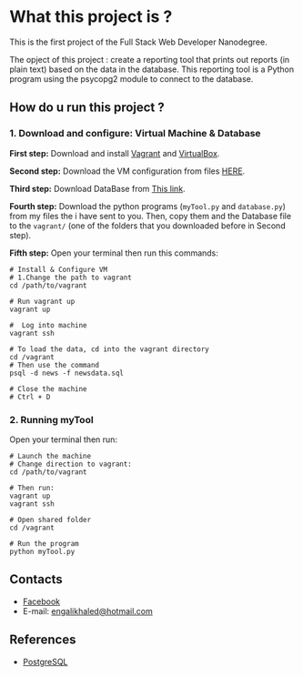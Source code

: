 # What this project is ?
This is the first project of the Full Stack Web Developer Nanodegree.

The opject of this project : create a reporting tool that prints out reports (in plain text) based on the data in the database. This reporting tool is a Python program using the psycopg2 module to connect to the database.

## How do u run this project ?

### 1. Download and configure: Virtual Machine & Database

**First step:** Download and install [Vagrant](https://www.vagrantup.com/) and [VirtualBox](https://www.virtualbox.org/wiki/Download_Old_Builds_5_1).

**Second step:** Download the VM configuration from files [HERE](https://s3.amazonaws.com/video.udacity-data.com/topher/2018/April/5acfbfa3_fsnd-virtual-machine/fsnd-virtual-machine.zip).

**Third step:** Download DataBase from [This link](https://d17h27t6h515a5.cloudfront.net/topher/2016/August/57b5f748_newsdata/newsdata.zip).

**Fourth step:** Download the python programs (`myTool.py` and `database.py`) from my files the i have sent to you. Then, copy them and the Database file to  the `vagrant/` (one of the folders that you downloaded before in Second step).

**Fifth step:** Open your terminal then run this commands:

```
# Install & Configure VM
# 1.Change the path to vagrant
cd /path/to/vagrant

# Run vagrant up
vagrant up

#  Log into machine
vagrant ssh

# To load the data, cd into the vagrant directory   
cd /vagrant 
# Then use the command
psql -d news -f newsdata.sql

# Close the machine
# Ctrl + D

```
### 2. Running myTool

Open your terminal then run:

```
# Launch the machine
# Change direction to vagrant:
cd /path/to/vagrant

# Then run:
vagrant up
vagrant ssh

# Open shared folder
cd /vagrant 

# Run the program
python myTool.py
```

## Contacts

- [Facebook](https://www.facebook.com/ali.khaled.71465)
- E-mail: engalikhaled@hotmail.com

## References
- [PostgreSQL](https://www.postgresql.org/)
